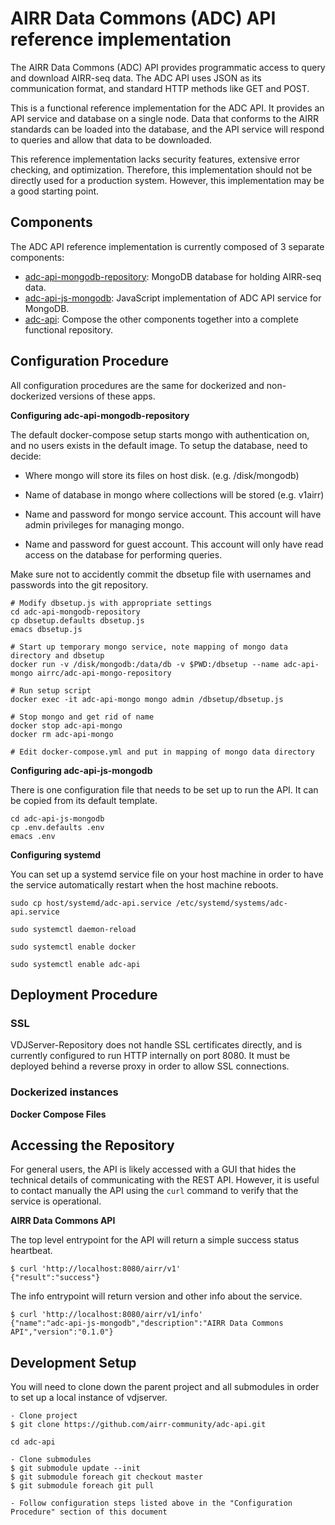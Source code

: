 # AIRR Data Commons (ADC) API reference implementation

The AIRR Data Commons (ADC) API provides programmatic access to query
and download AIRR-seq data. The ADC API uses JSON as its communication
format, and standard HTTP methods like GET and POST.

This is a functional reference implementation for the ADC API. It
provides an API service and database on a single node. Data that
conforms to the AIRR standards can be loaded into the database, and
the API service will respond to queries and allow that data to be
downloaded.

This reference implementation lacks security features, extensive error
checking, and optimization. Therefore, this implementation should not
be directly used for a production system. However, this implementation
may be a good starting point.

## Components

The ADC API reference implementation is currently composed of 3 separate components:

 * [adc-api-mongodb-repository](https://github.com/airr-community/adc-api-mongodb-repository): MongoDB database for holding AIRR-seq data.
 * [adc-api-js-mongodb](https://github.com/airr-community/adc-api-js-mongodb): JavaScript implementation of ADC API service for MongoDB.
 * [adc-api](https://github.com/airr-community/adc-api): Compose the other components together into a complete functional repository.

## Configuration Procedure

All configuration procedures are the same for dockerized and
non-dockerized versions of these apps.

**Configuring adc-api-mongodb-repository**

The default docker-compose setup starts mongo with authentication on,
and no users exists in the default image. To setup the database, need
to decide:

* Where mongo will store its files on host disk. (e.g. /disk/mongodb)

* Name of database in mongo where collections will be stored (e.g. v1airr)

* Name and password for mongo service account. This account will have
  admin privileges for managing mongo.

* Name and password for guest account. This account will only have
  read access on the database for performing queries.

Make sure not to accidently commit the dbsetup file with usernames and
passwords into the git repository.

```
# Modify dbsetup.js with appropriate settings
cd adc-api-mongodb-repository
cp dbsetup.defaults dbsetup.js
emacs dbsetup.js

# Start up temporary mongo service, note mapping of mongo data directory and dbsetup
docker run -v /disk/mongodb:/data/db -v $PWD:/dbsetup --name adc-api-mongo airrc/adc-api-mongo-repository

# Run setup script
docker exec -it adc-api-mongo mongo admin /dbsetup/dbsetup.js

# Stop mongo and get rid of name
docker stop adc-api-mongo
docker rm adc-api-mongo

# Edit docker-compose.yml and put in mapping of mongo data directory
```

**Configuring adc-api-js-mongodb**

There is one configuration file that needs to be set up to run the
API. It can be copied from its default template.

```
cd adc-api-js-mongodb
cp .env.defaults .env
emacs .env
```

**Configuring systemd**

You can set up a systemd service file on your host machine in order to
have the service automatically restart when the host machine reboots.

```
sudo cp host/systemd/adc-api.service /etc/systemd/systems/adc-api.service

sudo systemctl daemon-reload

sudo systemctl enable docker

sudo systemctl enable adc-api
```

## Deployment Procedure

### SSL

VDJServer-Repository does not handle SSL certificates directly, and is
currently configured to run HTTP internally on port 8080. It must be
deployed behind a reverse proxy in order to allow SSL connections.

### Dockerized instances

**Docker Compose Files**

## Accessing the Repository

For general users, the API is likely accessed with a GUI that hides
the technical details of communicating with the REST API. However, it
is useful to contact manually the API using the `curl` command to
verify that the service is operational.

**AIRR Data Commons API**

The top level entrypoint for the API will return a simple success status heartbeat.

```
$ curl 'http://localhost:8080/airr/v1'
{"result":"success"}
```

The info entrypoint will return version and other info about the service.

```
$ curl 'http://localhost:8080/airr/v1/info'
{"name":"adc-api-js-mongodb","description":"AIRR Data Commons API","version":"0.1.0"}
```

## Development Setup

You will need to clone down the parent project and all submodules in order to set up a local instance of vdjserver.

```
- Clone project
$ git clone https://github.com/airr-community/adc-api.git

cd adc-api

- Clone submodules
$ git submodule update --init
$ git submodule foreach git checkout master
$ git submodule foreach git pull

- Follow configuration steps listed above in the "Configuration Procedure" section of this document
```
